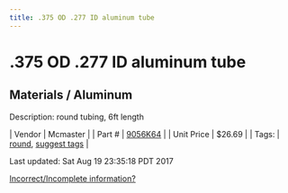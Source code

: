```yaml
---
title: .375 OD .277 ID aluminum tube
---
```


# .375 OD .277 ID aluminum tube
## Materials / Aluminum
Description: 	round tubing, 6ft length 

| Vendor | Mcmaster | 
| Part # | [9056K64](https://www.mcmaster.com/#9056K64) | 
| Unit Price | $26.69 | 
| Tags: | [round](https://jgermita.github.io/frc-parts/search/?q=round), [suggest tags](https://docs.google.com/forms/d/e/1FAIpQLSeWyY8v3RgOty-MyWmh9U0iivNYN_molChYyS-0U-o-kOAv_g/viewform) | 

Last updated: Sat Aug 19 23:35:18 PDT 2017

 [Incorrect/Incomplete information?](https://docs.google.com/forms/d/e/1FAIpQLSeWyY8v3RgOty-MyWmh9U0iivNYN_molChYyS-0U-o-kOAv_g/viewform)